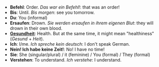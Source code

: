 - **Befehl**: Order. *Das war ein Befehl!*: that was an order!
- **Bis**: Until. *Bis morgen*: see you tomorrow.
- **Du**: You (informal)
- **Ersaufen**: Drown. *Sie werden ersaufen in ihrem eigenen Blut*: they will drown in their own blood.
- [**Gesundheit**](https://en.wikipedia.org/wiki/Gesundheit): Health. But at the same time, it might mean
 "healthiness" (*Gesund* + *Heit*).
- **Ich**: I/me. *Ich spreche kein deutsch*: I don't speak German.
- **Nein! Ich habe keine Zeit!**: No! I have no time!
- **Sie**: She (singular/plural) / it (feminine) / You (formal) / They (formal)
- **Verstehen**: To understand. *Ich verstehe*: I understand.
